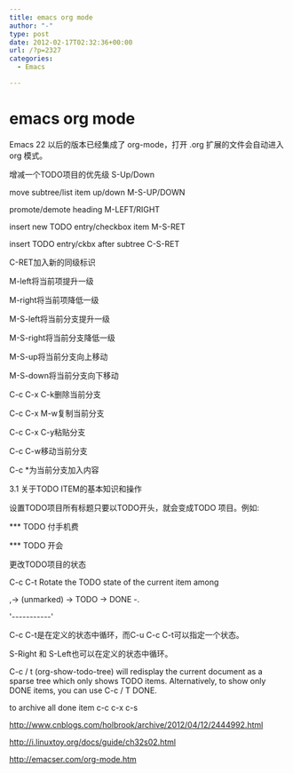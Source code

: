 ```yaml
---
title: emacs org mode
author: "-"
type: post
date: 2012-02-17T02:32:36+00:00
url: /?p=2327
categories:
  - Emacs

---
```

# emacs org mode
Emacs 22 以后的版本已经集成了 org-mode，打开 .org 扩展的文件会自动进入 org 模式。

增减一个TODO项目的优先级 S-Up/Down

move subtree/list item up/down M-S-UP/DOWN
  
promote/demote heading M-LEFT/RIGHT
  
insert new TODO entry/checkbox item M-S-RET
  
insert TODO entry/ckbx after subtree C-S-RET

C-RET加入新的同级标识

M-left将当前项提升一级

M-right将当前项降低一级

M-S-left将当前分支提升一级

M-S-right将当前分支降低一级

M-S-up将当前分支向上移动

M-S-down将当前分支向下移动

C-c C-x C-k删除当前分支

C-c C-x M-w复制当前分支

C-c C-x C-y粘贴分支

C-c C-w移动当前分支

C-c *为当前分支加入内容

3.1 关于TODO ITEM的基本知识和操作

设置TODO项目所有标题只要以TODO开头，就会变成TODO 项目。例如: 
  
\*** TODO 付手机费
  
\*** TODO 开会
  
更改TODO项目的状态
  
C-c C-t Rotate the TODO state of the current item among
  
,-> (unmarked) -> TODO -> DONE -.
  
'-----------'
  
C-c C-t是在定义的状态中循环，而C-u C-c C-t可以指定一个状态。

S-Right 和 S-Left也可以在定义的状态中循环。

C-c / t (org-show-todo-tree) will redisplay the current document as a sparse tree which only shows TODO items. Alternatively, to show only DONE items, you can use C-c / T DONE.

to archive all done item c-c c-x c-s

http://www.cnblogs.com/holbrook/archive/2012/04/12/2444992.html
  
http://i.linuxtoy.org/docs/guide/ch32s02.html
  
http://emacser.com/org-mode.htm